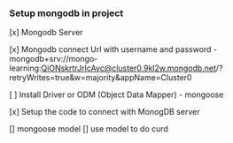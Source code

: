 ### Setup mongodb in project

[x]  Mongodb Server

[x] Mongodb connect Url with username and password
    - mongodb+srv://mongo-learning:QiONskrtrJrIcAvc@cluster0.9kl2w.mongodb.net/?retryWrites=true&w=majority&appName=Cluster0

[ ] Install Driver or ODM (Object Data Mapper)
    - mongoose


[x] Setup the code to connect with MonogDB server


[] mongoose model
[] use model to do curd